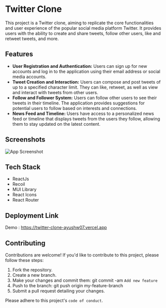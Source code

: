 # Twitter Clone

This project is a Twitter clone, aiming to replicate the core functionalities and user experience of the popular social media platform Twitter. It provides users with the ability to create and share tweets, follow other users, like and retweet tweets, and more.

## Features

- **User Registration and Authentication:** Users can sign up for new accounts and log in to the application using their email address or social media accounts.
- **Tweet Creation and Interaction:** Users can compose and post tweets of up to a specified character limit. They can like, retweet, as well as view and interact with tweets from other users.
- **Follow and Follower System:** Users can follow other users to see their tweets in their timeline. The application provides suggestions for potential users to follow based on interests and connections.
- **News Feed and Timeline:** Users have access to a personalized news feed or timeline that displays tweets from the users they follow, allowing them to stay updated on the latest content.

## Screenshots

![App Screenshot](https://via.placeholder.com/468x300?text=App+Screenshot+Here)

## Tech Stack

- ReactJs
- Recoil
- MUI Library
- React Icons
- React Router

## Deployment Link

Demo : https://twitter-clone-ayushw07.vercel.app

## Contributing

Contributions are welcome! If you'd like to contribute to this project, please follow these steps:

1. Fork the repository.
2. Create a new branch.
3. Make your changes and commit them: git commit -am `Add new feature`
4. Push to the branch: git push origin my-feature-branch
5. Submit a pull request detailing your changes.

Please adhere to this project's `code of conduct`.
